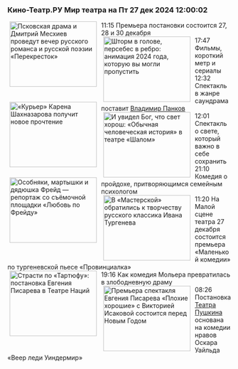 <h3>Кино-Театр.РУ Мир театра на Пт 27 дек 2024 12:00:02</h3>
<div class="rssn table">
  <span class="smaller gray hspace">11:15</span>
  <a href="https://www.kino-teatr.ru/teatr/news/y2024/12-27/36412/" title="Псковская драма и Дмитрий Месхиев проведут вечер русского романса и русской поэзии «Перекресток»"><img src="https://www.kino-teatr.ru/news/2/1/36412/poster.jpg" width="196" height="147" align="left" hspace="5" style="margin: 0px 10px 0px 5px" alt="Псковская драма и Дмитрий Месхиев проведут вечер русского романса и русской поэзии «Перекресток»"/></a>Премьера постановки состоится 27, 28 и 30 декабря
</div>
<div class="rssn table">
  <span class="smaller gray hspace">17:47</span>
  <a href="https://www.kino-teatr.ru/blog/y2024/12-24/1998/" title="Шторм в голове, персебес в ребро: анимация 2024 года, которую вы могли пропустить"><img src="https://www.kino-teatr.ru/blog/8/9/1998/poster.jpg" width="196" height="147" align="left" hspace="5" style="margin: 0px 10px 0px 5px" alt="Шторм в голове, персебес в ребро: анимация 2024 года, которую вы могли пропустить"/></a>Фильмы, короткий метр и сериалы
</div>
<div class="rssn table">
  <span class="smaller gray hspace">12:32</span>
  <a href="https://www.kino-teatr.ru/teatr/news/y2024/12-24/36383/" title="«Курьер» Карена Шахназарова получит новое прочтение"><img src="https://www.kino-teatr.ru/news/3/8/36383/poster.jpg" width="196" height="147" align="left" hspace="5" style="margin: 0px 10px 0px 5px" alt="«Курьер» Карена Шахназарова получит новое прочтение"/></a>Спектакль в жанре саундрама поставит <a href=https://www.kino-teatr.ru/kino/acter/m/ros/5504/bio/ target=_blank>Владимир Панков</a>
</div>
<div class="rssn table">
  <span class="smaller gray hspace">12:01</span>
  <a href="https://www.kino-teatr.ru/teatr/art/teatr/7724/" title="И увидел Бог, что свет хорош: «Обычная человеческая история» в театре «Шалом»"><img src="https://www.kino-teatr.ru/art/4/2/7724/poster.jpg" width="196" height="147" align="left" hspace="5" style="margin: 0px 10px 0px 5px" alt="И увидел Бог, что свет хорош: «Обычная человеческая история» в театре «Шалом»"/></a>Спектакль о свете, который важно в себе сохранить
</div>
<div class="rssn table">
  <span class="smaller gray hspace">21:10</span>
  <a href="https://www.kino-teatr.ru/blog/y2024/12-23/1997/" title="Особняки, мартышки и дядюшка Фрейд — репортаж со съёмочной площадки «Любовь по Фрейду»"><img src="https://www.kino-teatr.ru/blog/7/9/1997/poster.jpg" width="196" height="147" align="left" hspace="5" style="margin: 0px 10px 0px 5px" alt="Особняки, мартышки и дядюшка Фрейд — репортаж со съёмочной площадки «Любовь по Фрейду»"/></a>Комедия о пройдохе, притворяющимся семейным психологом
</div>
<div class="rssn table">
  <span class="smaller gray hspace">11:20</span>
  <a href="https://www.kino-teatr.ru/teatr/news/y2024/12-22/36368/" title="В «Мастерской» обратились к творчеству русского классика Ивана Тургенева"><img src="https://www.kino-teatr.ru/news/8/6/36368/poster.jpg" width="196" height="147" align="left" hspace="5" style="margin: 0px 10px 0px 5px" alt="В «Мастерской» обратились к творчеству русского классика Ивана Тургенева"/></a>На Малой сцене театра 27 декабря состоится премьера «Маленькой комедии» по тургеневской пьесе «Провинциалка»
</div>
<div class="rssn table">
  <span class="smaller gray hspace">19:16</span>
  <a href="https://www.kino-teatr.ru/teatr/art/teatr/7719/" title="Страсти по «Тартюфу»: постановка Евгения Писарева в Театре Наций"><img src="https://www.kino-teatr.ru/art/9/1/7719/poster.jpg" width="196" height="147" align="left" hspace="5" style="margin: 0px 10px 0px 5px" alt="Страсти по «Тартюфу»: постановка Евгения Писарева в Театре Наций"/></a>Как комедия Мольера превратилась в злободневную драму
</div>
<div class="rssn table">
  <span class="smaller gray hspace">08:26</span>
  <a href="https://www.kino-teatr.ru/teatr/news/y2024/12-21/36356/" title="Премьера спектакля Евгения Писарева «Плохие хорошие» с Викторией Исаковой состоится перед Новым Годом"><img src="https://www.kino-teatr.ru/news/6/5/36356/poster.jpg" width="196" height="147" align="left" hspace="5" style="margin: 0px 10px 0px 5px" alt="Премьера спектакля Евгения Писарева «Плохие хорошие» с Викторией Исаковой состоится перед Новым Годом"/></a>Постановка <a href=https://www.kino-teatr.ru/teatr/15/ target=_blank>Театра Пушкина</a> основана на комедии нравов Оскара Уайльда «Веер леди Уиндермир»
</div>